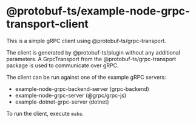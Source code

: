 @protobuf-ts/example-node-grpc-transport-client
===============================================

This is a simple gRPC client using @protobuf-ts/grpc-transport.

The client is generated by @protobuf-ts/plugin without any additional 
parameters. A GrpcTransport from the @protobuf-ts/grpc-transport 
package is used to communicate over gRPC.

The client can be run against one of the example gRPC servers:
- example-node-grpc-backend-server (grpc-backend)
- example-node-grpc-server (@grpc/grpc-js)
- example-dotnet-grpc-server (dotnet)

To run the client, execute `make`.
